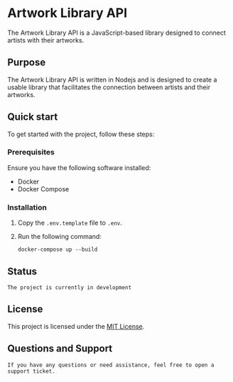 
# Artwork Library API

The Artwork Library API is a JavaScript-based library designed to connect artists with their artworks.

## Purpose

The Artwork Library API is written in Nodejs and is designed to create a usable library that facilitates the connection between artists and their artworks.

## Quick start

To get started with the project, follow these steps:

### Prerequisites

Ensure you have the following software installed:

- Docker
- Docker Compose

### Installation

1. Copy the `.env.template` file to `.env`.
2. Run the following command:

   ```
   docker-compose up --build
   ```
## Status 
    
    The project is currently in development

## License

This project is licensed under the [MIT License](LICENSE).

## Questions and Support

    If you have any questions or need assistance, feel free to open a support ticket.